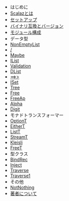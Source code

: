 - はじめに
 - [Scalazとは](generated_src/overview.md)
 - [セットアップ](generated_src/setup.md)
 - [バイナリ互換とバージョン](generated_src/binary_compatibility.md)
 - [モジュール構成](generated_src/modules.md)
- データ型
 - [NonEmptyList](generated_src/nel.md)
 - [\/](generated_src/disjunction.md)
 - [Maybe](generated_src/maybe.md)
 - [IList](generated_src/iList.md)
 - [Validation](generated_src/validation.md)
 - [DList](generated_src/dlist.md)
 - [==>>](generated_src/imap.md)
 - [ISet](generated_src/iset.md)
 - [Tree](generated_src/tree.md)
 - [Free](generated_src/free.md)
 - [FreeAp](generated_src/freeAp.md)
 - [Alpha](generated_src/alpha.md)
 - [Digit](generated_src/digit.md)
- モナドトランスフォーマー
 - [OptionT](generated_src/optionT.md)
 - [EitherT](generated_src/eitherT.md)
 - [ListT](generated_src/listT.md)
 - [StreamT](generated_src/streamT.md)
 - [Kleisli](generated_src/kleisli.md)
 - [FreeT](generated_src/freeT.md)
- 型クラス
 - [BindRec](generated_src/bindRec.md)
 - [Inject](generated_src/inject.md)
 - [Traverse](generated_src/traverse.md)
 - [Traverse1](generated_src/traverse1.md)
- その他
 - [NotNothing](generated_src/notNothing.md)
- [著者について](generated_src/about_author.md)
